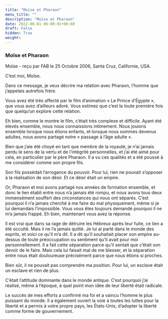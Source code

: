 ```yaml
---
title: "Moïse et Pharaon"
menu_title: ""
description: "Moïse et Pharaon"
date: 2022-06-01 06:00:01+00:60
draft: False
hidden: True
weight:
---
```

### Moïse et Pharaon

Moïse - reçu par FAB le 25 Octobre 2006, Santa Cruz, Californie, USA.

C’est moi, Moïse.

Dans ce message, je veux décrire ma relation avec Pharaon, l’homme que j’appelais autrefois frère.

Vous avez été très affecté par le film d’animation « Le Prince d’Égypte », que vous avez d’ailleurs adoré. Vous estimez que c’est la toute première fois que quelqu’un explore cette relation.

Eh bien, comme le montre le film, c’était très complexe et difficile. Ayant été élevés ensemble, nous nous connaissions intimement. Nous jouions ensemble lorsque nous étions enfants, et lorsque nous sommes devenus adultes, nous avons partagé notre « passage à l’âge adulte ».

Bien que j’aie été choyé en tant que membre de la royauté, je n’ai jamais perdu le sens de la vertu et de l’intégrité personnelles, et j’ai été aimé pour cela, en particulier par le père Pharaon. Il a vu ces qualités et a été poussé à me considérer comme son propre fils.

Son fils possédait l’arrogance du pouvoir. Pour lui, rien ne pouvait s’opposer à la réalisation de son désir. Et ce désir était un empire.

Or, Pharaon et moi avons partagé nos années de formation ensemble, et donc le lien établi entre nous n’a jamais été rompu, et nous avons tous deux immensément souffert des circonstances qui nous ont séparés. C’est pourquoi il n’a jamais cherché à me faire du mal physiquement, même si je lui demandais l’impossible. Vous vous êtes toujours demandé pourquoi il ne m’a jamais frappé. Eh bien, maintenant vous avez la réponse.

Il est vrai que dans sa rage de détruire les Hébreux après leur fuite, ce lien a été occulté. Mais il ne l’a jamais quitté. Je lui ai parlé dans le monde des esprits, et voici ce qu’il m’a dit. Il a dit qu’il souhaitait placer son empire au-dessus de toute préoccupation ou sentiment qu’il avait pour moi personnellement. Il a fait cette séparation parce qu’il sentait que c’était son devoir de le faire. Mais cela lui faisait mal de me blesser, et la séparation entre nous était douloureuse précisément parce que nous étions si proches.

Bien sûr, il ne pouvait pas comprendre ma position. Pour lui, un esclave était un esclave et rien de plus.

C’était l’attitude dominante dans le monde antique. C’est pourquoi j’ai réalisé, même à l’époque, à quel point mon idée de leur liberté était radicale.

Le succès de mes efforts a confirmé ma foi et a vaincu l’homme le plus puissant du monde. Il a également ouvert la voie à toutes les luttes pour la liberté et a permis à votre propre pays, les États-Unis, d’adopter la liberté comme forme de gouvernement.
